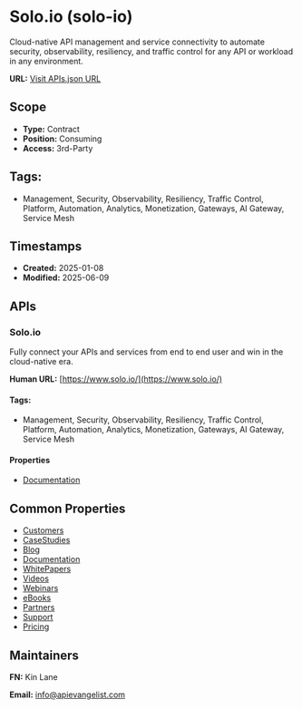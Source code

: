 # Solo.io (solo-io)
Cloud-native API management and service connectivity to automate security, observability, resiliency, and traffic control for any API or workload in any environment.

**URL:** [Visit APIs.json URL](https://raw.githubusercontent.com/api-evangelist/solo-io/refs/heads/main/apis.yml)

## Scope

- **Type:** Contract 
- **Position:** Consuming 
- **Access:** 3rd-Party 

## Tags:

 - Management, Security, Observability, Resiliency, Traffic Control, Platform, Automation, Analytics, Monetization, Gateways, AI Gateway, Service Mesh

## Timestamps

- **Created:** 2025-01-08 
- **Modified:** 2025-06-09 

## APIs

### Solo.io
Fully connect your APIs and services from end  to end user and win in the cloud-native era.

**Human URL:** [https://www.solo.io/](https://www.solo.io/)


#### Tags:

 - Management, Security, Observability, Resiliency, Traffic Control, Platform, Automation, Analytics, Monetization, Gateways, AI Gateway, Service Mesh

#### Properties

- [Documentation](https://www.solo.io/)

## Common Properties

- [Customers](https://www.solo.io/customers)
- [CaseStudies](https://www.solo.io/resources/case-study)
- [Blog](https://www.solo.io/blog)
- [Documentation](https://www.solo.io/docs)
- [WhitePapers](https://www.solo.io/resources/white-paper)
- [Videos](https://www.solo.io/resources/video)
- [Webinars](https://www.solo.io/resources/webinar)
- [eBooks](https://www.solo.io/resources/ebook)
- [Partners](https://www.solo.io/partners)
- [Support](https://www.solo.io/company/get-support)
- [Pricing](https://www.solo.io/pricing)

## Maintainers

**FN:** Kin Lane

**Email:** info@apievangelist.com


